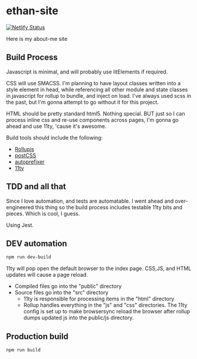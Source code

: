 # ethan-site

[![Netlify Status](https://api.netlify.com/api/v1/badges/b66da651-b52f-4970-a120-ae45dfeb1eb1/deploy-status)](https://app.netlify.com/sites/ethan-site/deploys)

Here is my about-me site

## Build Process

Javascript is minimal, and will probably use litElements if required.

CSS will use SMACSS. I'm planning to have layout classes written into a style element in head, while referencing all other module and state classes in javascript for rollup to bundle, and inject on load. I've always used scss in the past, but I'm gonna attempt to go without it for this project.

HTML should be pretty standard html5. Nothing special. BUT just so I can process inline css and re-use components across pages, I'm gonna go ahead and use 11ty, 'cause it's awesome.

Build tools should include the following:

- [Rollupjs](https://rollupjs.org)
- [postCSS](https://postcss.org)
- [autoprefixer](https://www.npmjs.com/package/autoprefixer)
- [11ty](https://www.11ty.dev)

## TDD and all that

Since I love automation, and tests are automatable. I went ahead and over-engineered this thing so the build process includes testable 11ty bits and pieces. Which is cool, I guess.

Using Jest.

## DEV automation

```bash
npm run dev-build
```

11ty will pop open the default browser to the index page. CSS,JS, and HTML updates will cause a page reload.

- Compiled files go into the "public" directory
- Source files go into the "src" directory
  - 11ty is responsible for processing items in the "html" directory
  - Rollup handles everything in the "js" and "css" directories. The 11ty config is set up to make browsersync reload the browser after rollup dumps updated js into the public/js directory.

## Production build

```bash
npm run build
```
